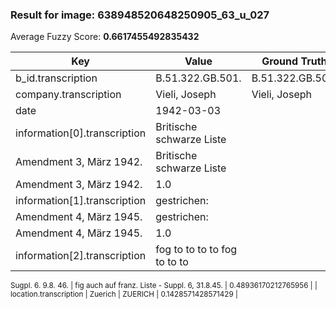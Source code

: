 ### Result for image: 638948520648250905_63_u_027
Average Fuzzy Score: **0.6617455492835432**
<small>

| Key | Value | Ground Truth | Score |
| --- | --- | --- | --- |
| b_id.transcription | B.51.322.GB.501. | B.51.322.GB.501. | 1.0 |
| company.transcription | Vieli, Joseph | Vieli, Joseph | 1.0 |
| date | 1942-03-03 |  | 0.0 |
| information[0].transcription | Britische schwarze Liste
Amendment 3, März 1942. | Britische schwarze Liste
Amendment 3, März 1942. | 1.0 |
| information[1].transcription | gestrichen:
Amendment 4, März 1945. | gestrichen:
Amendment 4, März 1945. | 1.0 |
| information[2].transcription | fog to to to to fog to to to

Sugpl. 6. 9.8. 46. | fig auch auf franz. Liste - Suppl. 6, 31.8.45. | 0.48936170212765956 |
| location.transcription | Zuerich | ZUERICH | 0.1428571428571429 |

</small>
